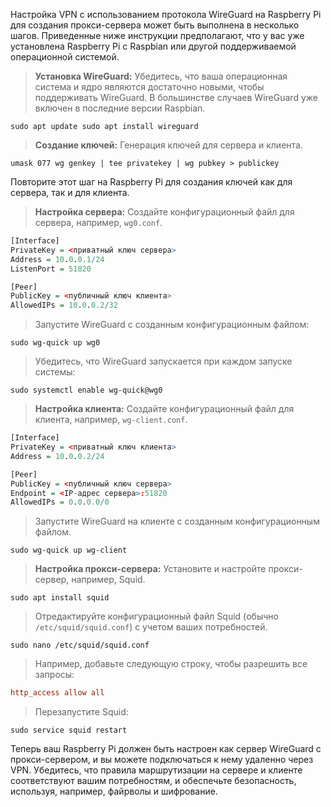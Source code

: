 Настройка VPN с использованием протокола WireGuard на Raspberry Pi для создания прокси-сервера может быть выполнена в несколько шагов. Приведенные ниже инструкции предполагают, что у вас уже установлена Raspberry Pi с Raspbian или другой поддерживаемой операционной системой.

>**Установка WireGuard:** Убедитесь, что ваша операционная система и ядро являются достаточно новыми, чтобы поддерживать WireGuard. В большинстве случаев WireGuard уже включен в последние версии Raspbian.
```shell
sudo apt update sudo apt install wireguard
```

>**Создание ключей:** Генерация ключей для сервера и клиента.
```shell
umask 077 wg genkey | tee privatekey | wg pubkey > publickey
```
  
Повторите этот шаг на Raspberry Pi для создания ключей как для сервера, так и для клиента.
   
>**Настройка сервера:** Создайте конфигурационный файл для сервера, например, `wg0.conf`.
```q
[Interface]
PrivateKey = <приватный ключ сервера>
Address = 10.0.0.1/24
ListenPort = 51820

[Peer]
PublicKey = <публичный ключ клиента>
AllowedIPs = 10.0.0.2/32
```

>Запустите WireGuard с созданным конфигурационным файлом:
```shell
sudo wg-quick up wg0
```

>Убедитесь, что WireGuard запускается при каждом запуске системы:
```shell
sudo systemctl enable wg-quick@wg0
```

>**Настройка клиента:** Создайте конфигурационный файл для клиента, например, `wg-client.conf`.  
```q
[Interface]
PrivateKey = <приватный ключ клиента>
Address = 10.0.0.2/24

[Peer]
PublicKey = <публичный ключ сервера>
Endpoint = <IP-адрес сервера>:51820
AllowedIPs = 0.0.0.0/0
```

>Запустите WireGuard на клиенте с созданным конфигурационным файлом.
```shell
sudo wg-quick up wg-client
```

>**Настройка прокси-сервера:** Установите и настройте прокси-сервер, например, Squid.
```shell
sudo apt install squid
```

>Отредактируйте конфигурационный файл Squid (обычно `/etc/squid/squid.conf`) с учетом ваших потребностей.
```shell
sudo nano /etc/squid/squid.conf
```

>Например, добавьте следующую строку, чтобы разрешить все запросы:
```ini
http_access allow all
```

>Перезапустите Squid:
```shell
sudo service squid restart
````

Теперь ваш Raspberry Pi должен быть настроен как сервер WireGuard с прокси-сервером, и вы можете подключаться к нему удаленно через VPN. Убедитесь, что правила маршрутизации на сервере и клиенте соответствуют вашим потребностям, и обеспечьте безопасность, используя, например, файрволы и шифрование.